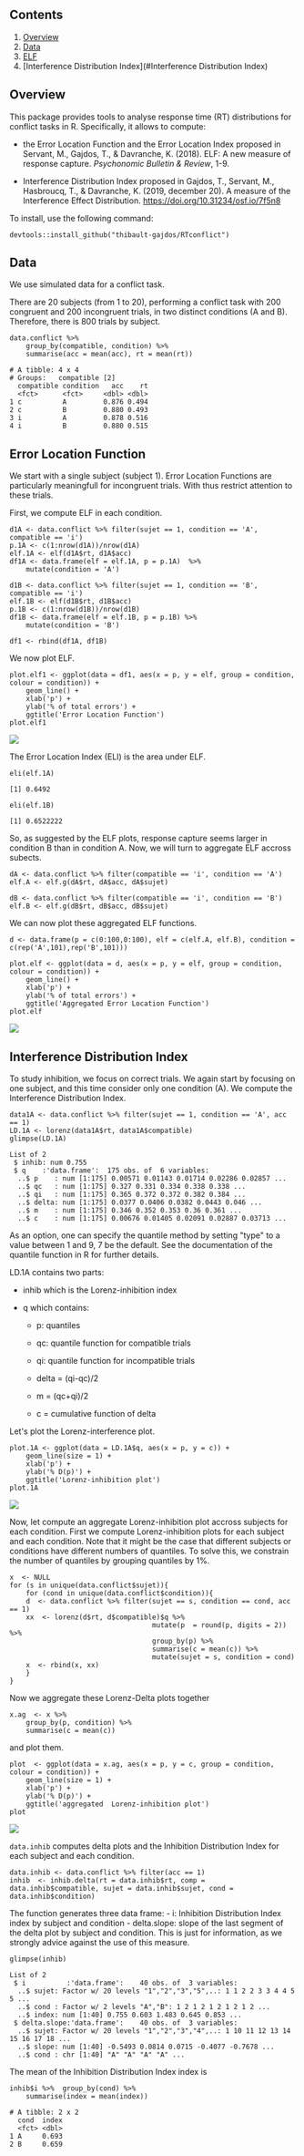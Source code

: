 Contents
--------

1.  [Overview](#overview)
2.  [Data](#data)
3.  [ELF](#ELF)
4.  [Interference Distribution Index](#Interference Distribution Index)

Overview
--------

This package provides tools to analyse response time (RT) distributions
for conflict tasks in R. Specifically, it allows to compute:

-   the Error Location Function and the Error Location Index proposed in
    Servant, M., Gajdos, T., & Davranche, K. (2018). ELF: A new measure
    of response capture. *Psychonomic Bulletin & Review*, 1-9.

-   Interference Distribution Index proposed in Gajdos, T., Servant, M.,
    Hasbroucq, T., & Davranche, K. (2019, december 20). A measure of the
    Interference Effect Distribution.
    <https://doi.org/10.31234/osf.io/7f5n8>

To install, use the following command:

`devtools::install_github("thibault-gajdos/RTconflict")`

Data
----

We use simulated data for a conflict task.

There are 20 subjects (from 1 to 20), performing a conflict task with
200 congruent and 200 incongruent trials, in two distinct conditions (A
and B). Therefore, there is 800 trials by subject.

    data.conflict %>%
        group_by(compatible, condition) %>%
        summarise(acc = mean(acc), rt = mean(rt))

    # A tibble: 4 x 4
    # Groups:   compatible [2]
      compatible condition   acc    rt
      <fct>      <fct>     <dbl> <dbl>
    1 c          A         0.876 0.494
    2 c          B         0.880 0.493
    3 i          A         0.878 0.516
    4 i          B         0.880 0.515

Error Location Function
-----------------------

We start with a single subject (subject 1). Error Location Functions are
particularly meaningfull for incongruent trials. With thus restrict
attention to these trials.

First, we compute ELF in each condition.

    d1A <- data.conflict %>% filter(sujet == 1, condition == 'A', compatible == 'i')
    p.1A <- c(1:nrow(d1A))/nrow(d1A)
    elf.1A <- elf(d1A$rt, d1A$acc)
    df1A <- data.frame(elf = elf.1A, p = p.1A)  %>%
        mutate(condition = 'A')

    d1B <- data.conflict %>% filter(sujet == 1, condition == 'B', compatible == 'i')
    elf.1B <- elf(d1B$rt, d1B$acc)
    p.1B <- c(1:nrow(d1B))/nrow(d1B)
    df1B <- data.frame(elf = elf.1B, p = p.1B) %>%
        mutate(condition = 'B')

    df1 <- rbind(df1A, df1B)

We now plot ELF.

    plot.elf1 <- ggplot(data = df1, aes(x = p, y = elf, group = condition, colour = condition)) +
        geom_line() +
        xlab('p') +
        ylab('% of total errors') + 
        ggtitle('Error Location Function')
    plot.elf1

<img src="rtconflict_vignette-exported_files/figure-markdown_strict/unnamed-chunk-4-1.png" style="display: block; margin: auto;" />

The Error Location Index (ELI) is the area under ELF.

    eli(elf.1A)

    [1] 0.6492

    eli(elf.1B)

    [1] 0.6522222

So, as suggested by the ELF plots, response capture seems larger in
condition B than in condition A. Now, we will turn to aggregate ELF
accross subects.

    dA <- data.conflict %>% filter(compatible == 'i', condition == 'A')
    elf.A <- elf.g(dA$rt, dA$acc, dA$sujet) 

    dB <- data.conflict %>% filter(compatible == 'i', condition == 'B')
    elf.B <- elf.g(dB$rt, dB$acc, dB$sujet)

We can now plot these aggregated ELF functions.

    d <- data.frame(p = c(0:100,0:100), elf = c(elf.A, elf.B), condition = c(rep('A',101),rep('B',101)))

    plot.elf <- ggplot(data = d, aes(x = p, y = elf, group = condition, colour = condition)) +
        geom_line() +
        xlab('p') +
        ylab('% of total errors') + 
        ggtitle('Aggregated Error Location Function')
    plot.elf

<img src="rtconflict_vignette-exported_files/figure-markdown_strict/unnamed-chunk-7-1.png" style="display: block; margin: auto;" />

Interference Distribution Index
--------------------------------

To study inhibition, we focus on correct trials. We again start by
focusing on one subject, and this time consider only one condition (A).
We compute the Interference Distribution Index.

    data1A <- data.conflict %>% filter(sujet == 1, condition == 'A', acc == 1)
    LD.1A <- lorenz(data1A$rt, data1A$compatible)
    glimpse(LD.1A)

    List of 2
     $ inhib: num 0.755
     $ q    :'data.frame':  175 obs. of  6 variables:
      ..$ p    : num [1:175] 0.00571 0.01143 0.01714 0.02286 0.02857 ...
      ..$ qc   : num [1:175] 0.327 0.331 0.334 0.338 0.338 ...
      ..$ qi   : num [1:175] 0.365 0.372 0.372 0.382 0.384 ...
      ..$ delta: num [1:175] 0.0377 0.0406 0.0382 0.0443 0.046 ...
      ..$ m    : num [1:175] 0.346 0.352 0.353 0.36 0.361 ...
      ..$ c    : num [1:175] 0.00676 0.01405 0.02091 0.02887 0.03713 ...

As an option, one can specify the quantile method by setting "type" to a
value between 1 and 9, 7 be the default. See the documentation of the
quantile function in R for further details.

LD.1A contains two parts:

-   inhib which is the Lorenz-inhibition index

-   q which contains:

    -   p: quantiles

    -   qc: quantile function for compatible trials

    -   qi: quantile function for incompatible trials

    -   delta = (qi-qc)/2

    -   m = (qc+qi)/2

    -   c = cumulative function of delta

Let's plot the Lorenz-interference plot.

    plot.1A <- ggplot(data = LD.1A$q, aes(x = p, y = c)) +
        geom_line(size = 1) +
        xlab('p') +
        ylab('% D(p)') +
        ggtitle('Lorenz-inhibition plot') 
    plot.1A

<img src="rtconflict_vignette-exported_files/figure-markdown_strict/unnamed-chunk-9-1.png" style="display: block; margin: auto;" />

Now, let compute an aggregate Lorenz-inhibition plot accross subjects
for each condition. First we compute Lorenz-inhibition plots for each
subject and each condition. Note that it might be the case that
different subjects or conditions have different numbers of quantiles. To
solve this, we constrain the number of quantiles by grouping quantiles
by 1%.

    x  <- NULL 
    for (s in unique(data.conflict$sujet)){
        for (cond in unique(data.conflict$condition)){ 
        d  <- data.conflict %>% filter(sujet == s, condition == cond, acc == 1) 
        xx  <- lorenz(d$rt, d$compatible)$q %>%
                                       mutate(p  = round(p, digits = 2)) %>%
                                       group_by(p) %>% 
                                       summarise(c = mean(c)) %>%
                                       mutate(sujet = s, condition = cond)
        x  <- rbind(x, xx)
        }
    }

Now we aggregate these Lorenz-Delta plots together

    x.ag  <- x %>%
        group_by(p, condition) %>%
        summarise(c = mean(c))

and plot them.

    plot  <- ggplot(data = x.ag, aes(x = p, y = c, group = condition, colour = condition)) +
        geom_line(size = 1) +
        xlab('p') +
        ylab('% D(p)') +
        ggtitle('aggregated  Lorenz-inhibition plot')
    plot

<img src="rtconflict_vignette-exported_files/figure-markdown_strict/unnamed-chunk-12-1.png" style="display: block; margin: auto;" />

`data.inhib` computes delta plots and the Inhibition Distribution Index
for each subject and each condition.

    data.inhib <- data.conflict %>% filter(acc == 1)
    inhib  <- inhib.delta(rt = data.inhib$rt, comp = data.inhib$compatible, sujet = data.inhib$sujet, cond = data.inhib$condition)

The function generates three data frame: - i: Inhibition Distribution
Index index by subject and condition - delta.slope: slope of the last
segment of the delta plot by subject and condition. This is just for
information, as we strongly advice against the use of this measure.

    glimpse(inhib)

    List of 2
     $ i          :'data.frame':    40 obs. of  3 variables:
      ..$ sujet: Factor w/ 20 levels "1","2","3","5",..: 1 1 2 2 3 3 4 4 5 5 ...
      ..$ cond : Factor w/ 2 levels "A","B": 1 2 1 2 1 2 1 2 1 2 ...
      ..$ index: num [1:40] 0.755 0.603 1.483 0.645 0.853 ...
     $ delta.slope:'data.frame':    40 obs. of  3 variables:
      ..$ sujet: Factor w/ 20 levels "1","2","3","4",..: 1 10 11 12 13 14 15 16 17 18 ...
      ..$ slope: num [1:40] -0.5493 0.0814 0.0715 -0.4077 -0.7678 ...
      ..$ cond : chr [1:40] "A" "A" "A" "A" ...

The mean of the Inhibition Distribution Index index is

    inhib$i %>%  group_by(cond) %>%
        summarise(index = mean(index)) 

    # A tibble: 2 x 2
      cond  index
      <fct> <dbl>
    1 A     0.693
    2 B     0.659
